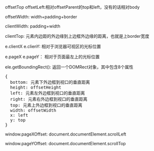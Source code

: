 offsetTop offsetLeft:相对offsetParent的top和left，没有的话相对body

offsetWidth: width+padding+border

clientWidth: padding+width

clientTop: 元素内边距的外边缘到上边框外边缘的距离，也就是上border宽度

e.clientX e.clienY: 相对于浏览器可视区的光标位置

e.pageX e.pageY： 相对于页面最左上的光标位置

ele.getBoundingRect(): 返回一个DOMRect对象，其中包含8个属性
<pre>
{
  bottom: 元素下外边框到视口的垂直距离
  height: offsetHeight
  left: 元素左外边框到视口的垂直距离
  right: 元素右外边框到视口的垂直距离
  top: 元素上外边框到视口的垂直距离
  width: offsetWidth
  x: left
  y: top
}
</pre>

window.pageXOffset: document.documentElement.scrollLeft

window.pageYOffset: document.documentElement.scrollTop
